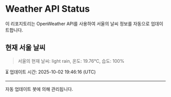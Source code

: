 
# Weather API Status

이 리포지토리는 OpenWeather API를 사용하여 서울의 날씨 정보를 자동으로 업데이트합니다.

## 현재 서울 날씨
> 서울의 현재 날씨: light rain, 온도: 19.76°C, 습도: 100%

⏳ 업데이트 시간: 2025-10-02 19:46:16 (UTC)

---
자동 업데이트 봇에 의해 관리됩니다.
